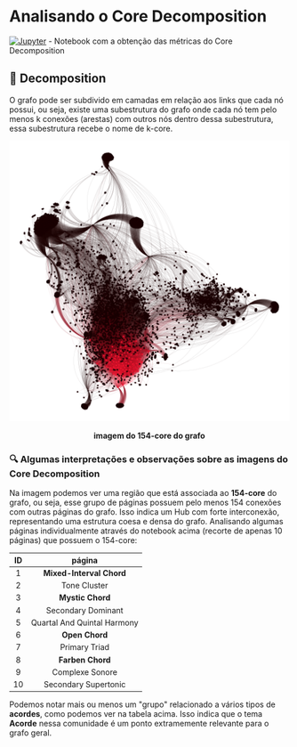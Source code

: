 # Analisando o Core Decomposition

[![Jupyter](https://img.shields.io/badge/-Notebook-191A1B?style=flat-square&logo=jupyter)](./core.ipynb) - Notebook com a obtenção das métricas do Core Decomposition

## 🔶 Decomposition

O grafo pode ser subdivido em camadas em relação aos links que cada nó possui, ou seja, existe uma subestrutura do grafo onde cada nó tem pelo menos k conexões (arestas) com outros nós dentro dessa subestrutura, essa subestrutura recebe o nome de k-core.

<p align="center">
    <img width=700 src="./k-core-154.png"/>
</p>

<p align="center"><b>imagem do 154-core do grafo</b></p>

### 🔍 Algumas interpretações e observações sobre as imagens do Core Decomposition

Na imagem podemos ver uma região que está associada ao **154-core** do grafo, ou seja, esse grupo de páginas possuem pelo menos 154 conexões com outras páginas do grafo. Isso indica um Hub com forte interconexão, representando uma estrutura coesa e densa do grafo. Analisando algumas páginas individualmente através do notebook acima (recorte de apenas 10 páginas) que possuem o 154-core:

| ID| página                      |
|:-:|:---------------------------:|
| 1 | **Mixed-Interval Chord**    |
| 2 | Tone Cluster                |
| 3 | **Mystic Chord**            |
| 4 | Secondary Dominant          |
| 5 | Quartal And Quintal Harmony |
| 6 | **Open Chord**              |
| 7 | Primary Triad               |
| 8 | **Farben Chord**            |
| 9 | Complexe Sonore             |
| 10 | Secondary Supertonic       |

Podemos notar mais ou menos um "grupo" relacionado a vários tipos de **acordes**, como podemos ver na tabela acima. Isso indica que o tema **Acorde** nessa comunidade é um ponto extramemente relevante para o grafo geral.

